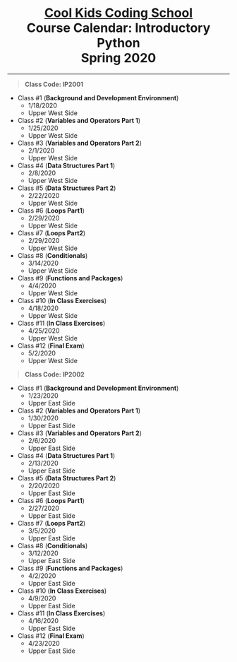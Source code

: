 # <center>[**Cool Kids Coding School**](http://www.coolkidscodingschool.com)<br>Course Calendar: **Introductory Python**<br>  Spring 2020
---
> **Class Code: IP2001**
+ Class #1 (**Background and Development Environment**)
  + 1/18/2020
  + Upper West Side
+ Class #2 (**Variables and Operators Part 1**)
  + 1/25/2020
  + Upper West Side
+ Class #3 (**Variables and Operators Part 2**)
  + 2/1/2020
  + Upper West Side
+ Class #4 (**Data Structures Part 1**)
  + 2/8/2020
  + Upper West Side
+ Class #5 (**Data Structures Part 2**)
  + 2/22/2020
  + Upper West Side
+ Class #6 (**Loops Part1**)
  + 2/29/2020
  + Upper West Side
+ Class #7 (**Loops Part2**)
  + 2/29/2020
  + Upper West Side
+ Class #8 (**Conditionals**)
  + 3/14/2020
  + Upper West Side
+ Class #9 (**Functions and Packages**)
  + 4/4/2020
  + Upper West Side
+ Class #10 (**In Class Exercises**)
  + 4/18/2020
  + Upper West Side
+ Class #11 (**In Class Exercises**)
  + 4/25/2020
  + Upper West Side
+ Class #12 (**Final Exam**)
  + 5/2/2020
  + Upper West Side

> **Class Code: IP2002**
+ Class #1 (**Background and Development Environment**)
  + 1/23/2020
  + Upper East Side
+ Class #2 (**Variables and Operators Part 1**)
  + 1/30/2020
  + Upper East Side
+ Class #3 (**Variables and Operators Part 2**)
  + 2/6/2020
  + Upper East Side
+ Class #4 (**Data Structures Part 1**)
  + 2/13/2020
  + Upper East Side
+ Class #5 (**Data Structures Part 2**)
  + 2/20/2020
  + Upper East Side
+ Class #6 (**Loops Part1**)
  + 2/27/2020
  + Upper East Side
+ Class #7 (**Loops Part2**)
  + 3/5/2020
  + Upper East Side
+ Class #8 (**Conditionals**)
  + 3/12/2020
  + Upper East Side
+ Class #9 (**Functions and Packages**)
  + 4/2/2020
  + Upper East Side
+ Class #10 (**In Class Exercises**)
  + 4/9/2020
  + Upper East Side
+ Class #11 (**In Class Exercises**)
  + 4/16/2020
  + Upper East Side
+ Class #12 (**Final Exam**)
  + 4/23/2020
  + Upper East Side
